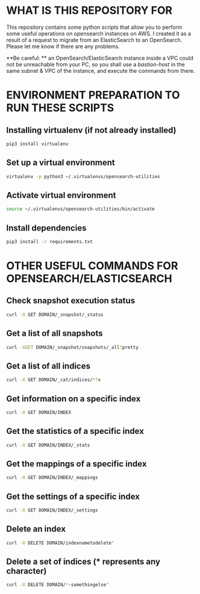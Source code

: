 # WHAT IS THIS REPOSITORY FOR
This repository contains some python scripts that allow you to perform some useful operations on opensearch instances on AWS. I created it as a result of a request to migrate from an ElasticSearch to an OpenSearch. Please let me know if there are any problems.

**Be careful: ** an OpenSearch/ElasticSearch instance inside a VPC could not be unreachable from your PC, so you shall use a *bastion-host* in the same subnet & VPC of the instance, and execute the commands from there.


# ENVIRONMENT PREPARATION TO RUN THESE SCRIPTS
## Installing virtualenv (if not already installed)
``` bash
pip3 install virtualenv
```

## Set up a virtual environment
``` bash
virtualenv -p python3 ~/.virtualenvs/opensearch-utilities
```

## Activate virtual environment
``` bash
source ~/.virtualenvs/opensearch-utilities/bin/activate
```

## Install dependencies
``` bash
pip3 install -r requirements.txt
```


# OTHER USEFUL COMMANDS FOR OPENSEARCH/ELASTICSEARCH
## Check snapshot execution status
``` bash
curl -X GET DOMAIN/_snapshot/_status
```

## Get a list of all snapshots
``` bash
curl -XGET DOMAIN/_snapshot/snapshots/_all?pretty
```

## Get a list of all indices
``` bash
curl -X GET DOMAIN/_cat/indices/*?v
```

## Get information on a specific index
``` bash
curl -X GET DOMAIN/INDEX
```

## Get the statistics of a specific index
``` bash
curl -X GET DOMAIN/INDEX/_stats
```

## Get the mappings of a specific index
``` bash
curl -X GET DOMAIN/INDEX/_mappings
```

## Get the settings of a specific index
``` bash
curl -X GET DOMAIN/INDEX/_settings
```

## Delete an index
``` bash
curl -X DELETE DOMAIN/indexnametodelete"
```

## Delete a set of indices (* represents any character)
``` bash
curl -X DELETE DOMAIN/*-somethingelse"
```